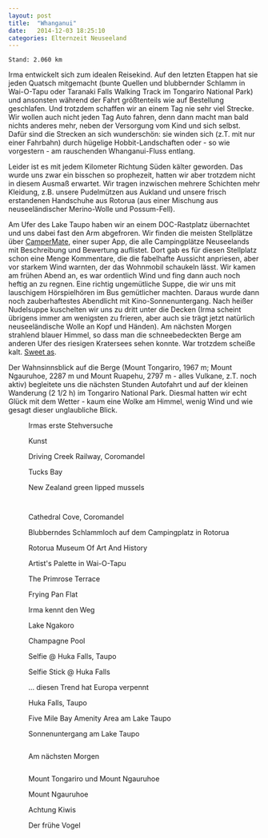 ```yaml
---
layout: post
title:  "Whanganui"
date:   2014-12-03 18:25:10
categories: Elternzeit Neuseeland
---
```

	Stand: 2.060 km

Irma entwickelt sich zum idealen Reisekind. Auf den letzten Etappen hat sie jeden Quatsch mitgemacht (bunte Quellen und blubbernder Schlamm in Wai-O-Tapu oder Taranaki Falls Walking Track im Tongariro National Park) und ansonsten während der Fahrt größtenteils wie auf Bestellung geschlafen. Und trotzdem schaffen wir an einem Tag nie sehr viel Strecke. Wir wollen auch nicht jeden Tag Auto fahren, denn dann macht man bald nichts anderes mehr, neben der Versorgung vom Kind und sich selbst. Dafür sind die Strecken an sich wunderschön: sie winden sich (z.T. mit nur einer Fahrbahn) durch hügelige Hobbit-Landschaften oder - so wie vorgestern - am rauschenden Whanganui-Fluss entlang.

Leider ist es mit jedem Kilometer Richtung Süden kälter geworden. Das wurde uns zwar ein bisschen so prophezeit, hatten wir aber trotzdem nicht in diesem Ausmaß erwartet. Wir tragen inzwischen mehrere Schichten mehr Kleidung, z.B. unsere Pudelmützen aus Aukland und unsere frisch erstandenen Handschuhe aus Rotorua (aus einer Mischung aus neuseeländischer Merino-Wolle und Possum-Fell).

Am Ufer des Lake Taupo haben wir an einem DOC-Rastplatz übernachtet und uns dabei fast den Arm abgefroren. Wir finden die meisten Stellplätze über [CamperMate][campermate], einer super App, die alle Campingplätze Neuseelands mit Beschreibung und Bewertung auflistet. Dort gab es für diesen Stellplatz schon eine Menge Kommentare, die die fabelhafte Aussicht anpriesen, aber vor starkem Wind warnten, der das Wohnmobil schaukeln lässt. Wir kamen am frühen Abend an, es war ordentlich Wind und fing dann auch noch heftig an zu regnen. Eine richtig ungemütliche Suppe, die wir uns mit lauschigem Hörspielhören im Bus gemütlicher machten. Daraus wurde dann noch zauberhaftestes Abendlicht mit Kino-Sonnenuntergang. Nach heißer Nudelsuppe kuschelten wir uns zu dritt unter die Decken (Irma scheint übrigens immer am wenigsten zu frieren, aber auch sie trägt jetzt natürlich neuseeländische Wolle an Kopf und Händen). Am nächsten Morgen strahlend blauer Himmel, so dass man die schneebedeckten Berge am anderen Ufer des riesigen Kratersees sehen konnte. War trotzdem scheiße kalt. [Sweet as][sweetas].

Der Wahnsinnsblick auf die Berge (Mount Tongariro, 1967 m; Mount Ngauruhoe, 2287 m und Mount Ruapehu, 2797 m - alles Vulkane, z.T. noch aktiv) begleitete uns die nächsten Stunden Autofahrt und auf der kleinen Wanderung (2 1/2 h) im Tongariro National Park. Diesmal hatten wir echt Glück mit dem Wetter - kaum eine Wolke am Himmel, wenig Wind und wie gesagt dieser unglaubliche Blick.

<div class="carousel">
<figure>
	<picture>
		<source srcset="/assets/images/phone/DSC02091.JPG" media="(max-width:320px)">
		<source srcset="/assets/images/tablet/DSC02091.JPG" media="(max-width:800px)">
		<source srcset="/assets/images/desktop/DSC02091.JPG" media="(min-width:800px)">
		<img alt="">
	</picture>
	<figcaption>Irmas erste Stehversuche</figcaption>
</figure>
<figure>
	<picture>
		<source srcset="/assets/images/phone/IMGP0613.JPG" media="(max-width:320px)">
		<source srcset="/assets/images/tablet/IMGP0613.JPG" media="(max-width:800px)">
		<source srcset="/assets/images/desktop/IMGP0613.JPG" media="(min-width:800px)">
		<img alt="">
	</picture>
	<figcaption>Kunst</figcaption>
</figure>
<figure>
	<picture>
		<source srcset="/assets/images/phone/IMGP0624.JPG" media="(max-width:320px)">
		<source srcset="/assets/images/tablet/IMGP0624.JPG" media="(max-width:800px)">
		<source srcset="/assets/images/desktop/IMGP0624.JPG" media="(min-width:800px)">
		<img alt="">
	</picture>
	<figcaption>Driving Creek Railway, Coromandel</figcaption>
</figure>
<figure>
	<picture>
		<source srcset="/assets/images/phone/DSC02101.JPG" media="(max-width:320px)">
		<source srcset="/assets/images/tablet/DSC02101.JPG" media="(max-width:800px)">
		<source srcset="/assets/images/desktop/DSC02101.JPG" media="(min-width:800px)">
		<img alt="">
	</picture>
	<figcaption>Tucks Bay</figcaption>
</figure>
<figure>
	<picture>
		<source srcset="/assets/images/phone/IMG_0659.JPG" media="(max-width:320px)">
		<source srcset="/assets/images/tablet/IMG_0659.JPG" media="(max-width:800px)">
		<source srcset="/assets/images/desktop/IMG_0659.JPG" media="(min-width:800px)">
		<img alt="">
	</picture>
	<figcaption>New Zealand green lipped mussels</figcaption>
</figure>
<figure>
	<picture>
		<source srcset="/assets/images/phone/IMGP0641.JPG" media="(max-width:320px)">
		<source srcset="/assets/images/tablet/IMGP0641.JPG" media="(max-width:800px)">
		<source srcset="/assets/images/desktop/IMGP0641.JPG" media="(min-width:800px)">
		<img alt="">
	</picture>
</figure>
<figure>
	<picture>
		<source srcset="/assets/images/phone/IMGP0649.JPG" media="(max-width:320px)">
		<source srcset="/assets/images/tablet/IMGP0649.JPG" media="(max-width:800px)">
		<source srcset="/assets/images/desktop/IMGP0649.JPG" media="(min-width:800px)">
		<img alt="">
	</picture>
</figure>
<figure>
	<picture>
		<source srcset="/assets/images/phone/IMGP0661.JPG" media="(max-width:320px)">
		<source srcset="/assets/images/tablet/IMGP0661.JPG" media="(max-width:800px)">
		<source srcset="/assets/images/desktop/IMGP0661.JPG" media="(min-width:800px)">
		<img alt="">
	</picture>
	<figcaption>Cathedral Cove, Coromandel</figcaption>
</figure>
<figure>
	<picture>
		<source srcset="/assets/images/phone/DSC02127.JPG" media="(max-width:320px)">
		<source srcset="/assets/images/tablet/DSC02127.JPG" media="(max-width:800px)">
		<source srcset="/assets/images/desktop/DSC02127.JPG" media="(min-width:800px)">
		<img alt="">
	</picture>
	<figcaption>Blubberndes Schlammloch auf dem Campingplatz in Rotorua</figcaption>
</figure>
<figure>
	<picture>
		<source srcset="/assets/images/phone/DSC02137.JPG" media="(max-width:320px)">
		<source srcset="/assets/images/tablet/DSC02137.JPG" media="(max-width:800px)">
		<source srcset="/assets/images/desktop/DSC02137.JPG" media="(min-width:800px)">
		<img alt="">
	</picture>
	<figcaption>Rotorua Museum Of Art And History</figcaption>
</figure>
<figure>
	<picture>
		<source srcset="/assets/images/phone/IMGP0673.JPG" media="(max-width:320px)">
		<source srcset="/assets/images/tablet/IMGP0673.JPG" media="(max-width:800px)">
		<source srcset="/assets/images/desktop/IMGP0673.JPG" media="(min-width:800px)">
		<img alt="">
	</picture>
	<figcaption>Artist's Palette in Wai-O-Tapu</figcaption>
</figure>
<figure>
	<picture>
		<source srcset="/assets/images/phone/IMGP0691.JPG" media="(max-width:320px)">
		<source srcset="/assets/images/tablet/IMGP0691.JPG" media="(max-width:800px)">
		<source srcset="/assets/images/desktop/IMGP0691.JPG" media="(min-width:800px)">
		<img alt="">
	</picture>
	<figcaption>The Primrose Terrace</figcaption>
</figure>
<figure>
	<picture>
		<source srcset="/assets/images/phone/IMGP0698.JPG" media="(max-width:320px)">
		<source srcset="/assets/images/tablet/IMGP0698.JPG" media="(max-width:800px)">
		<source srcset="/assets/images/desktop/IMGP0698.JPG" media="(min-width:800px)">
		<img alt="">
	</picture>
	<figcaption>Frying Pan Flat</figcaption>
</figure>
<figure>
	<picture>
		<source srcset="/assets/images/phone/IMGP0700.JPG" media="(max-width:320px)">
		<source srcset="/assets/images/tablet/IMGP0700.JPG" media="(max-width:800px)">
		<source srcset="/assets/images/desktop/IMGP0700.JPG" media="(min-width:800px)">
		<img alt="">
	</picture>
	<figcaption>Irma kennt den Weg</figcaption>
</figure>
<figure>
	<picture>
		<source srcset="/assets/images/phone/IMGP0726.JPG" media="(max-width:320px)">
		<source srcset="/assets/images/tablet/IMGP0726.JPG" media="(max-width:800px)">
		<source srcset="/assets/images/desktop/IMGP0726.JPG" media="(min-width:800px)">
		<img alt="">
	</picture>
	<figcaption>Lake Ngakoro</figcaption>
</figure>
<figure>
	<picture>
		<source srcset="/assets/images/phone/DSC02151.JPG" media="(max-width:320px)">
		<source srcset="/assets/images/tablet/DSC02151.JPG" media="(max-width:800px)">
		<source srcset="/assets/images/desktop/DSC02151.JPG" media="(min-width:800px)">
		<img alt="">
	</picture>
	<figcaption>Champagne Pool</figcaption>
</figure>
<figure>
	<picture>
		<source srcset="/assets/images/phone/IMGP0769.JPG" media="(max-width:320px)">
		<source srcset="/assets/images/tablet/IMGP0769.JPG" media="(max-width:800px)">
		<source srcset="/assets/images/desktop/IMGP0769.JPG" media="(min-width:800px)">
		<img alt="">
	</picture>
	<figcaption>Selfie @ Huka Falls, Taupo</figcaption>
</figure>
<figure>
	<picture>
		<source srcset="/assets/images/phone/IMGP0776.JPG" media="(max-width:320px)">
		<source srcset="/assets/images/tablet/IMGP0776.JPG" media="(max-width:800px)">
		<source srcset="/assets/images/desktop/IMGP0776.JPG" media="(min-width:800px)">
		<img alt="">
	</picture>
	<figcaption>Selfie Stick @ Huka Falls</figcaption>
</figure>
<figure>
	<picture>
		<source srcset="/assets/images/phone/IMGP0767.JPG" media="(max-width:320px)">
		<source srcset="/assets/images/tablet/IMGP0767.JPG" media="(max-width:800px)">
		<source srcset="/assets/images/desktop/IMGP0767.JPG" media="(min-width:800px)">
		<img alt="">
	</picture>
	<figcaption>… diesen Trend hat Europa verpennt</figcaption>
</figure>
<figure>
	<picture>
		<source srcset="/assets/images/phone/IMGP0764.JPG" media="(max-width:320px)">
		<source srcset="/assets/images/tablet/IMGP0764.JPG" media="(max-width:800px)">
		<source srcset="/assets/images/desktop/IMGP0764.JPG" media="(min-width:800px)">
		<img alt="">
	</picture>
	<figcaption>Huka Falls, Taupo</figcaption>
</figure>
<figure>
	<picture>
		<source srcset="/assets/images/phone/IMGP0802.JPG" media="(max-width:320px)">
		<source srcset="/assets/images/tablet/IMGP0802.JPG" media="(max-width:800px)">
		<source srcset="/assets/images/desktop/IMGP0802.JPG" media="(min-width:800px)">
		<img alt="">
	</picture>
	<figcaption>Five Mile Bay Amenity Area am Lake Taupo</figcaption>
</figure>
<figure>
	<picture>
		<source srcset="/assets/images/phone/IMGP0806.JPG" media="(max-width:320px)">
		<source srcset="/assets/images/tablet/IMGP0806.JPG" media="(max-width:800px)">
		<source srcset="/assets/images/desktop/IMGP0806.JPG" media="(min-width:800px)">
		<img alt="">
	</picture>
	<figcaption>Sonnenuntergang am Lake Taupo</figcaption>
</figure>
<figure>
	<picture>
		<source srcset="/assets/images/phone/IMGP0809.JPG" media="(max-width:320px)">
		<source srcset="/assets/images/tablet/IMGP0809.JPG" media="(max-width:800px)">
		<source srcset="/assets/images/desktop/IMGP0809.JPG" media="(min-width:800px)">
		<img alt="">
	</picture>
</figure>
<figure>
	<picture>
		<source srcset="/assets/images/phone/IMGP0825.JPG" media="(max-width:320px)">
		<source srcset="/assets/images/tablet/IMGP0825.JPG" media="(max-width:800px)">
		<source srcset="/assets/images/desktop/IMGP0825.JPG" media="(min-width:800px)">
		<img alt="">
	</picture>
	<figcaption>Am nächsten Morgen</figcaption>
</figure>
<figure>
	<picture>
		<source srcset="/assets/images/phone/IMGP0829.JPG" media="(max-width:320px)">
		<source srcset="/assets/images/tablet/IMGP0829.JPG" media="(max-width:800px)">
		<source srcset="/assets/images/desktop/IMGP0829.JPG" media="(min-width:800px)">
		<img alt="">
	</picture>
</figure>
<figure>
	<picture>
		<source srcset="/assets/images/phone/IMGP0833.JPG" media="(max-width:320px)">
		<source srcset="/assets/images/tablet/IMGP0833.JPG" media="(max-width:800px)">
		<source srcset="/assets/images/desktop/IMGP0833.JPG" media="(min-width:800px)">
		<img alt="">
	</picture>
	<figcaption>Mount Tongariro und Mount Ngauruhoe</figcaption>
</figure>
<figure>
	<picture>
		<source srcset="/assets/images/phone/IMGP0837.JPG" media="(max-width:320px)">
		<source srcset="/assets/images/tablet/IMGP0837.JPG" media="(max-width:800px)">
		<source srcset="/assets/images/desktop/IMGP0837.JPG" media="(min-width:800px)">
		<img alt="">
	</picture>
	<figcaption>Mount Ngauruhoe</figcaption>
</figure>
<figure>
	<picture>
		<source srcset="/assets/images/phone/IMGP0861.JPG" media="(max-width:320px)">
		<source srcset="/assets/images/tablet/IMGP0861.JPG" media="(max-width:800px)">
		<source srcset="/assets/images/desktop/IMGP0861.JPG" media="(min-width:800px)">
		<img alt="">
	</picture>
	<figcaption>Achtung Kiwis</figcaption>
</figure>
<figure>
	<picture>
		<source srcset="/assets/images/phone/IMG_0685.JPG" media="(max-width:320px)">
		<source srcset="/assets/images/tablet/IMG_0685.JPG" media="(max-width:800px)">
		<source srcset="/assets/images/desktop/IMG_0685.JPG" media="(min-width:800px)">
		<img alt="">
	</picture>
	<figcaption>Der frühe Vogel</figcaption>
</figure>
</div>

[campermate]: http://www.campermate.co.nz/
[sweetas]: http://www.urbandictionary.com/define.php?term=sweet%20as
